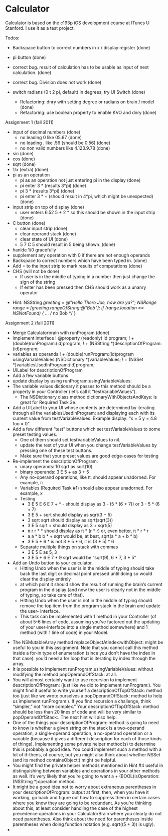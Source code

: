 Calculator
==========

Calculator is based on the c193p iOS development course at ITunes U Stanford. I use it as a test project. 

Todos:
+ Backspace button to correct numbers in x / display register (done)
+ pi button (done)

+ correct bug. result of calculation has to be usable as input of next calculation. (done)
+ correct bug. Division does not work (done)
+ switch radians (0 t 2 pi, default) in degrees, try UI Switch (done)
  + Refactoring: dnry with setting degree or radians on brain / model (done)
  + Refactoring: use boolean property to enable KVO and dnry (done)
  
Assignment 1 (fall 2011)
+ input of decimal numbers (done)
  + no leading 0 like 05.67 (done)
  + no leading . like .56 (should be 0.56) (done)
  + no non valid numbers like 4.123.9.78 (done)
+ sin (done)
+ cos (done)
+ sqrt (done)
+ 1/x (extra) (done)
+ pi as an operation 
  + pi as an operation not just entering pi in the display (done)
  + pi enter 3 * (results 3*pi) (done)
  + pi 3 * (results 3*pi) (done)
  + pi enter 3 * + (should result in 4*pi, which might be unexpected) (done) 
+ input strip on top of display (done)
  + user enters 6.52 5 + 2 * so this should be shown in the input strip (done)
+ C button (done)
  + clear input strip (done)
  + clear operand stack (done)
  + clear state of UI (done)
  + 5 7 C 5 should result in 5 being shown. (done)
+ hanlde 1/0 gracefully
+ supplement any operation with 0 if there are not enough operands
+ Backspace to correct numbers which have been typed in. (done)
+ Add = to the input strip to mark results of computations (done)
+ CHS (will not be done)
  + If user is in the middle of typing in a number then just change the sign of the string
  + If enter has been pressed then CHS should work as a unanry operator
* Hint: NSString *greeting = @"Hello There Joe, how are ya?";
       NSRange range = [greeting rangeOfString:@"Bob"];
       if (range.location == NSNotFound) { ... /* no Bob */ }
       

Assignment 2 (fall 2011)
+ Merge Calculatorbrain with runProgram (done)
+ implement interface
  !   @property (readonly) id program;
  !   + (double)runProgram:(id)program;
  !   + (NSString *)descriptionOfProgram:(id)program;
+ variables as operands
  !   + (double)runProgram:(id)program usingVariableValues:(NSDictionary *)variableValues;
  !   + (NSSet *)variablesUsedInProgram:(id)program;
+ UILabel for descriptionOfProgram
+ Add a few variable buttons
+ update display by using runProgram:usingVariableValues: 
+ The variable values dictionary it passes to this method should be a property in your Controller (let’s call it “testVariableValues”).
  * The NSDictionary class method dictionaryWithObjectsAndKeys: is great for Required Task 3e.
+ Add a UILabel to your UI whose contents are determined by iterating through all the variablesUsedInProgram: and displaying each with its current value from testVariableValues. Example display: “x = 5 y = 4.8 foo = 0”.
+ Add a few different “test” buttons which set testVariableValues to some preset testing values. 
  + One of them should set testVariableValues to nil. 
  + update the rest of your UI when you change testVariableValues by pressing one of these test buttons. 
  + Make sure that your preset values are good edge-cases for testing
+ Re-implement the descriptionOfProgram: 
  + unary operands: 10 sqrt as sqrt(10)
  + binary operands: 3 E 5 + as 3 + 5
  + Any no-operand operations, like π, should appear unadorned. For example, π
  + Variables (Required Task #1) should also appear unadorned. For example, x
  + Testing
    + 3 E 5 E 6 E 7 + * - should display as 3 - (5 * (6 + 7)) or 3 - 5 * (6 + 7)
    + 3 E 5 + sqrt should display as sqrt(3 + 5)
    + 3 sqrt sqrt should display as sqrt(sqrt(3))
    + 3 E 5 sqrt + should display as 3 + sqrt(5)
    + π r r * * should display as π * (r * r) or, even better, π * r * r
    + a a * b b * + sqrt would be, at best, sqrt(a * a + b * b)
    + 3 E 5 + 6 * is not 3 + 5 * 6, it is (3 + 5) * 6
  + Separate multiple things on stack with commas
    + 3 E 5 E as 5, 3
    + 3 E 5 + 6 E 7 * 9 sqrt would be “sqrt(9), 6 * 7, 3 + 5”
+ Add an Undo button to your calculator. 
  + Hitting Undo when the user is in the middle of typing should take back the last digit or decimal point pressed until doing so would clear the display entirely 
  + at which point it should show the result of running the brain’s current program in the display (and now the user is clearly not in the middle of typing, so take care of that). 
  + Hitting Undo when the user is not in the middle of typing should remove the top item from the program stack in the brain and update the user- interface.
  * This task can be implemented with 1 method in your Controller (of about 5-6 lines of code, assuming you’ve factored out the updating of your user-interface into a single method somewhere) and 1 method (with 1 line of code) in your Model. 
* The NSMutableArray method replaceObjectAtIndex:withObject: might be useful to you in this assignment. Note that you cannot call this method inside a for-in type of enumeration (since you don’t have the index in that case): you’d need a for loop that is iterating by index through the array.
* It is possible to implement runProgram:usingVariableValues: without modifying the method popOperandOffStack: at all.
* You will almost certainly want to use recursion to implement descriptionOfProgram: (just like we did to implement runProgram:). You might find it useful to write yourself a descriptionOfTopOfStack: method too (just like we wrote ourselves a popOperandOffStack: method to help us implement runProgram:). If you find recursion a challenge, think “simpler,” not “more complex.” Your descriptionOfTopOfStack: method should be less than 20 lines of code and will be very similar to popOperandOffStack:. The next hint will also help.
* One of the things your descriptionOfProgram: method is going to need to know is whether a given string on the stack is a two-operand operation, a single-operand operation, a no-operand operation or a variable (because it gives a different description for each of those kinds of things). Implementing some private helper method(s) to determine this is probably a good idea. You could implement such a method with a lot of if-thens, of course, but you might also think about whether NSSet (and its method containsObject:) might be helpful.
* You might find the private helper methods mentioned in Hint #4 useful in distinguishing between variables and operations in your other methods as well. It’s very likely that you’re going to want a + (BOOL)isOperation:(NSString *)operation method.
* It might be a good idea not to worry about extraneous parentheses in your descriptionOfProgram: output at first, then, when you have it working, go back and figure out how to suppress them in certain cases where you know they are going to be redundant. As you’re thinking about this, at least consider handling the case of the highest precedence operations in your CalculatorBrain where you clearly do not need parentheses. Also think about the need for parentheses inside parentheses when doing function notation (e.g. sqrt((5 + 3)) is ugly).
* 
